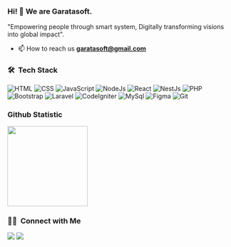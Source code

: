 ### Hi! 👋 We are Garatasoft.

"Empowering people through smart system, Digitally transforming visions into global impact".

- 📫 How to reach us **garatasoft@gmail.com**

### 🛠 &nbsp;Tech Stack
![HTML](https://img.shields.io/badge/-HTML-05122A?style=flat&logo=HTML5)
![CSS](https://img.shields.io/badge/-CSS-05122A?style=flat&logo=CSS3&logoColor=1572B6)
![JavaScript](https://img.shields.io/badge/-JavaScript-05122A?style=flat&logo=javascript)
![NodeJs](https://img.shields.io/badge/-NodeJs-05122A?style=flat&logo=nodedotjs)
![React](https://img.shields.io/badge/-React-05122A?style=flat&logo=react)
![NestJs](https://img.shields.io/badge/-NestJs-05122A?style=flat&logo=nestjs)
![PHP](https://img.shields.io/badge/-PHP-05122A?style=flat&logo=php)
![Bootstrap](https://img.shields.io/badge/-Bootstrap-05122A?style=flat&logo=bootstrap&logoColor=563D7C)
![Laravel](https://img.shields.io/badge/-Laravel-05122A?style=flat&logo=laravel)
![CodeIgniter](https://img.shields.io/badge/-CodeIgniter-05122A?style=flat&logo=codeigniter)
![MySql](https://img.shields.io/badge/-MySql-05122A?style=flat&logo=mysql)
![Figma](https://img.shields.io/badge/-Figma-05122A?style=flat&logo=figma)
![Git](https://img.shields.io/badge/-Git-05122A?style=flat&logo=git)
  
### Github Statistic
<p align="left">
<a href="https://github.com/garatasoft">
  <img height="180em" src="https://github-readme-stats-eight-theta.vercel.app/api?username=garatasoft&show_icons=true&theme=algolia&include_all_commits=true&count_private=true"/>
</a>
</p>

### 🤝🏻 &nbsp;Connect with Me

<p>
<a href="https://www.linkedin.com/company/garatasoft/"><img src="https://img.shields.io/badge/-Garatasoft-0072b1?style=flat&logo=Linkedin&logoColor=white"/></a>
<a href="mailto:garatasoft@gmail.com"><img src="https://img.shields.io/badge/-garatasoft@gmail.com-BB001B?style=flat&logo=Gmail&logoColor=white"/></a>
</p>
